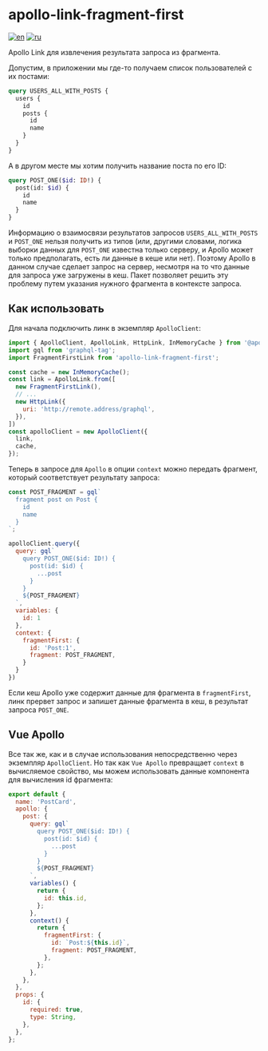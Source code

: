 # apollo-link-fragment-first
[![en](https://img.shields.io/badge/lang-en-red.svg)](https://github.com/palshin/apollo-link-fragment-first/blob/master/README.md)
[![ru](https://img.shields.io/badge/lang-ru-green.svg)](https://github.com/palshin/apollo-link-fragment-first/blob/master/README.ru.md)

Apollo Link для извлечения результата запроса из фрагмента.

Допустим, в приложении мы где-то получаем список пользователей с их постами:

```graphql
query USERS_ALL_WITH_POSTS {
  users {
    id
    posts {
      id
      name
    }
  }
}
```

А в другом месте мы хотим получить название поста по его ID:

```graphql
query POST_ONE($id: ID!) {
  post(id: $id) {
    id
    name
  }
}
```

Информацию о взаимосвязи результатов запросов ```USERS_ALL_WITH_POSTS``` и ```POST_ONE``` нельзя получить из типов (или, другими словами, логика выборки данных для ```POST_ONE``` известна только серверу, и Apollo может только предполагать, есть ли данные в кеше или нет). Поэтому Apollo в данном случае сделает запрос на сервер, несмотря на то что данные для запроса уже загружены в кеш. Пакет позволяет решить эту проблему путем указания нужного фрагмента в контексте запроса.

## Как использовать

Для начала подключить линк в экземпляр ```ApolloClient```:

```js
import { ApolloClient, ApolloLink, HttpLink, InMemoryCache } from '@apollo/client/core'
import gql from 'graphql-tag';
import FragmentFirstLink from 'apollo-link-fragment-first';

const cache = new InMemoryCache();
const link = ApolloLink.from([
  new FragmentFirstLink(),
  // ...
  new HttpLink({
    uri: 'http://remote.address/graphql',
  }),
])
const apolloClient = new ApolloClient({
  link,
  cache,
});
```

Теперь в запросе для ```Apollo``` в опции ```context``` можно передать фрагмент, который соответствует результату запроса:

```js
const POST_FRAGMENT = gql`
  fragment post on Post {
    id
    name
  }
`;

apolloClient.query({
  query: gql`
    query POST_ONE($id: ID!) {
      post(id: $id) {
        ...post
      }
    }
    ${POST_FRAGMENT}
  `,
  variables: {
    id: 1
  },
  context: {
    fragmentFirst: {
      id: 'Post:1',
      fragment: POST_FRAGMENT,
    }
  }
})
```

Если кеш Apollo уже содержит данные для фрагмента в ```fragmentFirst```, линк прервет запрос и запишет данные фрагмента в кеш, в результат запроса ```POST_ONE```.


## Vue Apollo

Все так же, как и в случае использования непосредственно через экземпляр ```ApolloClient```. Но так как ```Vue Apollo``` превращает ```context``` в вычисляемое свойство, мы можем использовать данные компонента для вычисления id фрагмента:

```js
export default {
  name: 'PostCard',
  apollo: {
    post: {
      query: gql`
        query POST_ONE($id: ID!) {
          post(id: $id) {
            ...post
          }
        }
        ${POST_FRAGMENT}
      `,
      variables() {
        return {
          id: this.id,
        };
      },
      context() {
        return {
          fragmentFirst: {
            id: `Post:${this.id}`,
            fragment: POST_FRAGMENT,
          },
        };
      },
    },
  },
  props: {
    id: {
      required: true,
      type: String,
    },
  },
};
```
